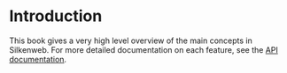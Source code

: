 # Introduction

This book gives a very high level overview of the main concepts in Silkenweb. For more detailed documentation on each feature, see the [API documentation](https://docs.rs/silkenweb/latest).
